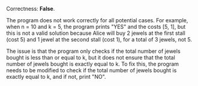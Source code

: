 Correctness: **False**.

The program does not work correctly for all potential cases. For example, when n = 10 and k = 5, the program prints "YES" and the costs [5, 1], but this is not a valid solution because Alice will buy 2 jewels at the first stall (cost 5) and 1 jewel at the second stall (cost 1), for a total of 3 jewels, not 5.

The issue is that the program only checks if the total number of jewels bought is less than or equal to k, but it does not ensure that the total number of jewels bought is exactly equal to k. To fix this, the program needs to be modified to check if the total number of jewels bought is exactly equal to k, and if not, print "NO".